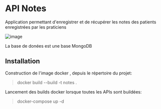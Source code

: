 # API Notes

Application permettant d'enregistrer et de récupérer les notes des patients enregistrées par les praticiens

![image](https://user-images.githubusercontent.com/61044632/127455748-3c9fe026-e533-4200-9c9a-b1e412749afe.png)

La base de donées est une base MongoDB


## Installation

Construction de l'image docker , depuis le répertoire du projet: 

> docker build --build -t notes .

Lancement des builds docker lorsque toutes les APIs sont buildées:
> docker-compose up -d
